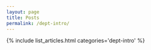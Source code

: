 ```yaml
---
layout: page
title: Posts
permalink: /dept-intro/
---
```

{% include list_articles.html categories='dept-intro' %}
